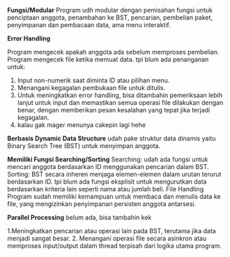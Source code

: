 **Fungsi/Modular**
Program udh modular dengan pemisahan fungsi untuk penciptaan anggota, penambahan ke BST, pencarian, pembelian paket, penyimpanan dan pembacaan data, ama  menu interaktif.

**Error Handling**

Program mengecek apakah anggota ada sebelum memproses pembelian.
Program mengecek file ketika memuat data.
tpi blum ada penanganan untuk:

1. Input non-numerik saat diminta ID atau pilihan menu.
2. Menangani kegagalan pembukaan file untuk ditulis.
3. Untuk meningkatkan error handling, bisa ditambahin pemeriksaan lebih lanjut untuk input dan memastikan  semua operasi file dilakukan dengan benar, dengan memberikan pesan kesalahan yang tepat jika terjadi kegagalan.
4. kalau gak mager menunya cakepin lagi hehe
   
**Berbasis Dynamic Data Structure**
udah pake struktur data dinamis yaitu Binary Search Tree (BST) untuk menyimpan anggota.

**Memiliki Fungsi Searching/Sorting**
Searching: udah ada fungsi untuk mencari anggota berdasarkan ID menggunakan pencarian dalam BST.
Sorting: BST secara inheren menjaga elemen-elemen dalam urutan terurut berdasarkan ID. tpi blum ada fungsi eksplisit untuk mengurutkan data berdasarkan kriteria lain seperti nama atau jumlah beli.
File Handling
Program sudah memiliki kemampuan untuk membaca dan menulis data ke file, yang mengizinkan penyimpanan persisten anggota antarsesi.

**Parallel Processing**
belum ada, bisa tambahin kek

1.Meningkatkan pencarian atau operasi lain pada BST, terutama jika data menjadi sangat besar.
2. Menangani operasi file secara asinkron atau memproses input/output dalam thread terpisah dari logika utama program.
